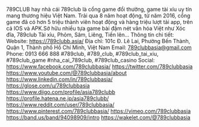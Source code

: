 789CLUB hay nhà cái 789club là cổng game đổi thưởng, game tài xỉu uy tín mang thương hiệu Việt Nam. Trải qua 8 năm hoạt động, từ năm 2016, cổng game đã có hơn 5 triệu thành viên hoạt động và hàng triệu lượt tải app, trên cả IOS và APK.Sở hữu nhiều tựa game bài đậm nét văn hóa Việt như Xóc đĩa, 789club Tài xỉu, Phỏm, Sâm, Liêng, Tiến lên...
Thông tin chi tiết:
Website: https://789clubb.asia/
Địa chỉ:  101c Đ. Lê Lai, Phường Bến Thành, Quận 1, Thành phố Hồ Chí Minh, Việt Nam
Email: 789clubbasia@gmail.com
Phone: 0913 666 888
#789club, #789_club, #789club_tai_xiu, #789club_game #nha_cai_789club, #789club_casino
Social: 
https://www.facebook.com/789clubbasia/
https://twitter.com/789clubbasia
https://www.youtube.com/@789clubbasia/about
https://www.linkedin.com/in/789clubbasia/
https://glose.com/u/789clubbasia
https://www.diigo.com/profile/asia789clubb
https://profile.hatena.ne.jp/asia789clubb/
https://www.reddit.com/user/789clubbasia/
https://www.pinterest.com/789clubbasia/
https://vimeo.com/789clubbasia
https://band.us/band/94098909/intro
https://wakelet.com/@789clubbasia
